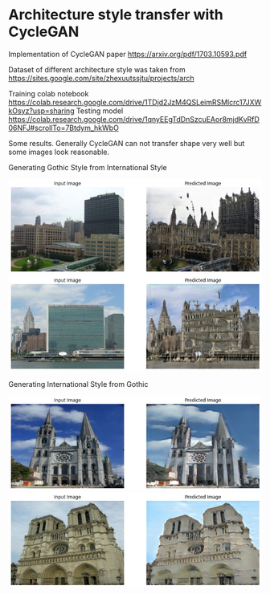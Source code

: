 # Architecture style transfer with CycleGAN

Implementation of CycleGAN paper https://arxiv.org/pdf/1703.10593.pdf

Dataset of different architecture style was taken from https://sites.google.com/site/zhexuutssjtu/projects/arch

Training colab notebook https://colab.research.google.com/drive/1TDjd2JzM4QSLeimRSMlcrc17JXWkOsyz?usp=sharing
Testing model https://colab.research.google.com/drive/1qnyEEgTdDnSzcuEAor8mjdKvRfD06NFJ#scrollTo=7Btdym_hkWbO


Some results. Generally CycleGAN can not transfer shape very well but some images look reasonable. 

Generating Gothic Style from International Style 

<img src="samples/X2Y_9.jpg" width="600"/>

<img src="samples/X2Y_14.jpg" width="600"/>

Generating International Style from Gothic 


<img src="samples/Y2X_10.jpg" width="600"/>

<img src="samples/Y2X_16.jpg" width="600"/>
